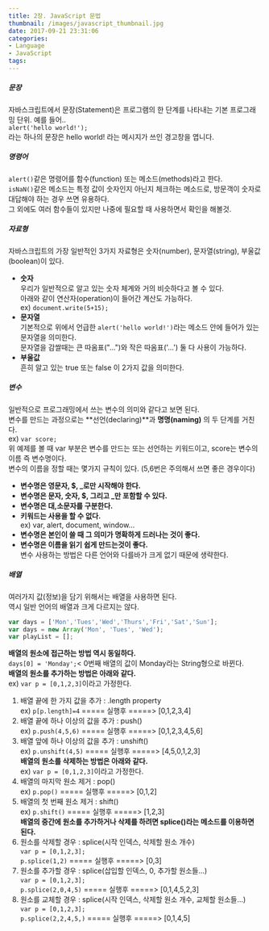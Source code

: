 ```yaml
---
title: 2장. JavaScript 문법
thumbnail: /images/javascript_thumbnail.jpg
date: 2017-09-21 23:31:06
categories:
- Language
- JavaScript
tags:
---
```

##### 문장  
자바스크립트에서 문장(Statement)은 프로그램의 한 단계를 나타내는 기본 프로그래밍 단위. 예를 들어..  
``alert('hello world!');``  
라는 하나의 문장은 hello world! 라는 메시지가 쓰인 경고창을 엽니다.

##### 명령어  
``alert()``같은 명령어를 함수(function) 또는 메소드(methods)라고 한다.  
``isNaN()``같은 메소드는 특정 값이 숫자인지 아닌지 체크하는 메소드로, 방문객이 숫자로 대답해야 하는 경우 쓰면 유용하다.  
그 외에도 여러 함수들이 있지만 나중에 필요할 때 사용하면서 확인을 해볼것.

##### 자료형  
자바스크립트의 가장 일반적인 3가지 자료형은 숫자(number), 문자열(string), 부울값(boolean)이 있다.  
 - **숫자**  
 우리가 일반적으로 알고 있는 숫자 체계와 거의 비슷하다고 볼 수 있다.  
 아래와 같이 연산자(operation)이 들어간 계산도 가능하다.  
 ex) ``document.write(5+15);``  
 - **문자열**  
 기본적으로 위에서 언급한 ``alert('hello world!')``라는 메소드 안에 들어가 있는 문자열을 의미한다.  
 문자열을 감쌀때는 큰 따옴표("...")와 작은 따옴표('...') 둘 다 사용이 가능하다.  
 - **부울값**  
 흔히 알고 있는 true 또는 false 이 2가지 값을 의미한다.

##### 변수
일반적으로 프로그래밍에서 쓰는 변수의 의미와 같다고 보면 된다.  
변수를 만드는 과정으로는 **선언(declaring)**과 **명명(naming)**
의 두 단계를 거친다.  
ex) ``var score;``  
위 예제를 볼 때 var 부분은 변수를 만드는 또는 선언하는 키워드이고, score는 변수의 이름 즉 변수명이다.  
변수의 이름을 정할 때는 몇가지 규칙이 있다. (5,6번은 주의해서 쓰면 좋은 경우이다)  
 - **변수명은 영문자, $, \_로만 시작해야 한다.**
 - **변수명은 문자, 숫자, $, 그리고 \_만 포함할 수 있다.**
 - **변수명은 대,소문자를 구분한다.**
 - **키워드는 사용을 할 수 없다.**  
  ex) var, alert, document, window...
 - **변수명은 본인이 쓸 때 그 의미가 명확하게 드러나는 것이 좋다.**
 - **변수명은 이름을 읽기 쉽게 만드는것이 좋다.**  
   변수 사용하는 방법은 다른 언어와 다를바가 크게 없기 때문에 생략한다.

##### 배열
여러가지 값(정보)을 담기 위해서는 배열을 사용하면 된다.  
역시 일반 언어의 배열과 크게 다르지는 않다.  
```javascript
var days = ['Mon','Tues','Wed','Thurs','Fri','Sat','Sun'];
var days = new Array('Mon', 'Tues', 'Wed');
var playList = [];
```
**배열의 원소에 접근하는 방법 역시 동일하다.**  
``days[0] = 'Monday';``< 0번째 배열의 값이 Monday라는 String형으로 바뀐다.  
**배열의 원소를 추가하는 방법은 아래와 같다.**  
ex) ``var p = [0,1,2,3]``이라고 가정한다.  
1) 배열 끝에 한 가지 값을 추가 : .length property  
ex) ``p[p.length]=4`` ===== 실행후 =====> [0,1,2,3,4]  
2) 배열 끝에 하나 이상의 값을 추가 : push()  
ex) ``p.push(4,5,6)`` ===== 실행후 =====> [0,1,2,3,4,5,6]  
3) 배열 앞에 하나 이상의 값을 추가 : unshift()  
ex) ``p.unshift(4,5)`` ===== 실행후 =====> [4,5,0,1,2,3]  
**배열의 원소를 삭제하는 방법은 아래와 같다.**  
ex) ``var p = [0,1,2,3]``이라고 가정한다.  
1) 배열의 마지막 원소 제거 : pop()  
ex) ``p.pop()`` ===== 실행후 =====> [0,1,2]  
2) 배열의 첫 번째 원소 제거 : shift()  
ex) ``p.shift()`` ===== 실행후 =====> [1,2,3]  
**배열의 중간에 원소를 추가하거나 삭제를 하려면 splice()라는 메소드를 이용하면 된다.**  
1) 원소를 삭제할 경우 : splice(시작 인덱스, 삭제할 원소 개수)  
``var p = [0,1,2,3];``  
``p.splice(1,2)`` ===== 실행후 =====> [0,3]  
2) 원소를 추가할 경우 : splice(삽입할 인덱스, 0, 추가할 원소들...)  
``var p = [0,1,2,3];``  
``p.splice(2,0,4,5)`` ===== 실행후 =====> [0,1,4,5,2,3]  
3) 원소를 교체할 경우 : splice(시작 인덱스, 삭제할 원소 개수, 교체할 원소들...)  
``var p = [0,1,2,3];``  
``p.splice(2,2,4,5,)`` ===== 실행후 =====> [0,1,4,5]

